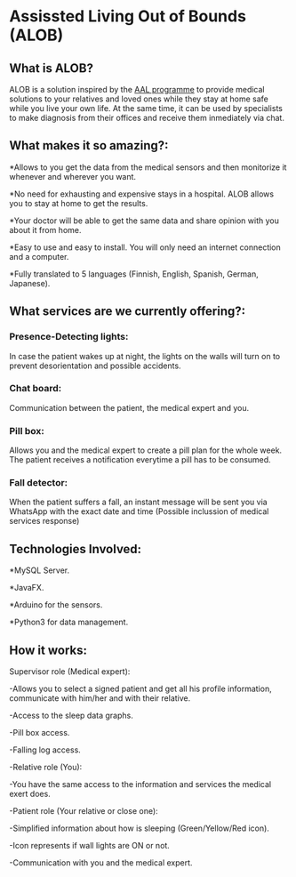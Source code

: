 # Assissted Living Out of Bounds (ALOB)



## What is ALOB?

ALOB is a solution inspired by the [AAL programme](http://www.aal-europe.eu/about/) to provide medical solutions to your relatives and loved ones while they stay at home safe while you live your own life. At the same time, it can be used by specialists to make diagnosis from their offices and receive them inmediately via chat. 



## What makes it so amazing?: 

*Allows to you get the data from the medical sensors and then monitorize it whenever and wherever you want.

*No need for exhausting and expensive stays in a hospital. ALOB allows you to stay at home to get the results.

*Your doctor will be able to get the same data and share opinion with you about it from home.

*Easy to use and easy to install. You will only need an internet connection and a computer.

*Fully translated to 5 languages (Finnish, English, Spanish, German, Japanese).



## What services are we currently offering?: 

### Presence-Detecting lights:
In case the patient wakes up at night, the lights on the walls will turn on to prevent desorientation and possible accidents.
### Chat board: 
Communication between the patient, the medical expert and you. 
### Pill box: 
Allows you and the medical expert to create a pill plan for the whole week. The patient receives a notification everytime a pill	has to be consumed.
### Fall detector:
When the patient suffers a fall, an instant message will be sent you via WhatsApp with the exact date and time (Possible 		inclussion of medical services response)



## Technologies Involved:

 *MySQL Server.

 *JavaFX.

 *Arduino for the sensors.

 *Python3 for data management.

 
 
## How it works:


 Supervisor role (Medical expert):

  -Allows you to select a signed patient and get all his profile information, communicate with him/her and with their relative. 

  -Access to the sleep data graphs.

  -Pill box access.

  -Falling log access.

 -Relative role (You):

  -You have the same access to the information and services the medical exert does.

 -Patient role (Your relative or close one):

  -Simplified information about how is sleeping (Green/Yellow/Red icon).

  -Icon represents if wall lights are ON or not.

  -Communication with you and the medical expert.


 
